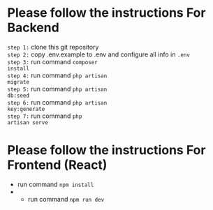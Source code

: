 # Please follow the instructions For Backend

`step 1:` clone this git repository <br>
`step 2:` copy .env.example to .env    and configure all info in `.env`<br>
`step 3:` run command <code>composer install</code> <br>
`step 4:` run command <code>php artisan migrate</code><br>
`step 5:` run command <code>php artisan db:seed</code> <br>
`step 6:` run command <code>php artisan key:generate</code> <br>
`step 7:` run command <code>php artisan serve </code> <br>

# Please follow the instructions For Frontend (React)
- run command `npm install`
- - run command `npm run dev`  
